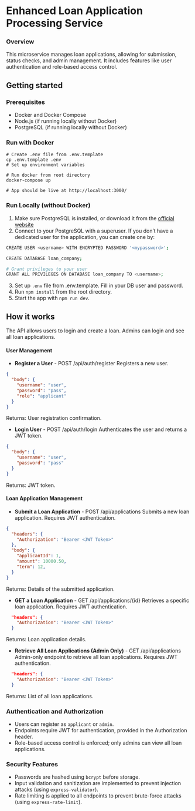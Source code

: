 # Enhanced Loan Application Processing Service

### Overview
This microservice manages loan applications, allowing for submission, status checks, and admin management. It includes features like user authentication and role-based access control.

## Getting started
### Prerequisites
- Docker and Docker Compose
- Node.js (if running locally without Docker)
- PostgreSQL (if running locally without Docker)

### Run with Docker
```
# Create .env file from .env.template
cp .env.template .env
# Set up environment variables

# Run docker from root directory
docker-compose up

# App should be live at http://localhost:3000/
```

### Run Locally (without Docker)
1. Make sure PostgreSQL is installed, or download it from the [official website](https://www.postgresql.org/download/)
2. Connect to your PostgreSQL with a superuser. If you don’t have a dedicated user for the application, you can create one by:
```bash
CREATE USER <username> WITH ENCRYPTED PASSWORD '<mypassword>';

CREATE DATABASE loan_company;

# Grant privileges to your user
GRANT ALL PRIVILEGES ON DATABASE loan_company TO <username>;
```
3. Set up `.env` file from .env.template. Fill in your DB user and password.
4. Run `npm install` from the root directory.
5. Start the app with `npm run dev`.

## How it works
The API allows users to login and create a loan. Admins can login and see all loan applications.


#### User Management

- **Register a User** - POST /api/auth/register
Registers a new user.
```json
{
  "body": {
    "username": "user",
    "password": "pass",
    "role": "applicant"
  }
}
```
Returns: User registration confirmation.

- **Login User** - POST /api/auth/login
Authenticates the user and returns a JWT token.
```json
{
  "body": {
    "username": "user",
    "password": "pass"
  }
}
```
Returns: JWT token.

#### Loan Application Management
- **Submit a Loan Application** - POST /api/applications
Submits a new loan application. Requires JWT authentication.
```json
{
  "headers": {
    "Authorization": "Bearer <JWT Token>"
  },
  "body": {
    "applicantId": 1,
    "amount": 10000.50,
    "term": 12,
  }
}
```
Returns: Details of the submitted application.

- **GET a Loan Application** - GET /api/applications/{id}
Retrieves a specific loan application. Requires JWT authentication.
```json
  "headers": {
    "Authorization": "Bearer <JWT Token>"
  }
```
Returns: Loan application details.

- **Retrieve All Loan Applications (Admin Only)** - GET /api/applications
Admin-only endpoint to retrieve all loan applications. Requires JWT authentication.
```json
  "headers": {
    "Authorization": "Bearer <JWT Token>"
  }
```
Returns: List of all loan applications.

### Authentication and Authorization
- Users can register as `applicant` or `admin`.
- Endpoints require JWT for authentication, provided in the Authorization header.
- Role-based access control is enforced; only admins can view all loan applications.

### Security Features
- Passwords are hashed using `bcrypt` before storage.
- Input validation and sanitization are implemented to prevent injection attacks (using `express-validator`).
- Rate limiting is applied to all endpoints to prevent brute-force attacks (using `express-rate-limit`).
